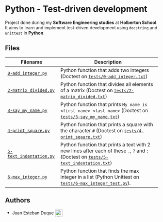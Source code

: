 # Python - Test-driven development

Project done during my **Software Engineering studies** at **Holberton School**. It aims to learn and implement test-driven development using `docstring` and `unittest` in **Python**.


## Files
| Filename | Description |
| -------- | ----------- |
| [`0-add_integer.py`](./0-add_integer.py) | Python function that adds two integers (Doctest on [`tests/0-add_integer.txt`](./tests/0-add_integer.txt)) |
| [`2-matrix_divided.py`](./2-matrix_divided.py) | Python function that divides all elements of a matrix (Doctest on [`tests/2-matrix_divided.txt`](./tests/2-matrix_divided.txt)) |
| [`3-say_my_name.py`](./3-say_my_name.py) | Python function that prints `My name is <first name> <last name>` (Doctest on [`tests/3-say_my_name.txt`](./tests/3-say_my_name.txt)) |
| [`4-print_square.py`](./4-print_square.py) | Python function that prints a square with the character `#` (Doctest on [`tests/4-print_sqaure.txt`](./tests/4-print_square.txt)) |
| [`5-text_indentation.py`](./5-text_indentation.py) | Python function that prints a text with 2 new lines after each of these `.`, `?` and `:` (Doctest on [`tests/5-text_indentation.txt`](./tests/5-text_indentation.txt)) |
| [`6-max_integer.py`](./6-max_integer.py) | Python function that finds the max integer in a list (Python Unittest on [`tests/6-max_integer_test.py`](./tests/6-max_integer_test.py)). |

## Authors

* Juan Esteban Duque <a href="https://github.com/Juanesduque1" rel="nofollow"><img align="center" alt="github" src="https://www.vectorlogo.zone/logos/github/github-tile.svg" height="24" /></a>

